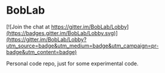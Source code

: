 BobLab
======

[![Join the chat at https://gitter.im/BobLab/Lobby](https://badges.gitter.im/BobLab/Lobby.svg)](https://gitter.im/BobLab/Lobby?utm_source=badge&utm_medium=badge&utm_campaign=pr-badge&utm_content=badge)

Personal code repo, just for some experimental code.
